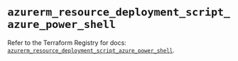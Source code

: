 # `azurerm_resource_deployment_script_azure_power_shell`

Refer to the Terraform Registry for docs: [`azurerm_resource_deployment_script_azure_power_shell`](https://registry.terraform.io/providers/hashicorp/azurerm/4.26.0/docs/resources/resource_deployment_script_azure_power_shell).
